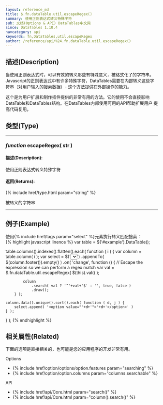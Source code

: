 ```yaml
---
layout: reference_md
title: $.fn.dataTable.util.escapeRegex()
summary: 使用正则表达式转义特殊字符
sub: 文档(Options & API) DataTables中文网
since: DataTables 1.10.4
navcategory: api
keywords: fn,DataTables,util,escapeRegex
author: /reference/api/%24.fn.dataTable.util.escapeRegex()
---
```


## 描述(Description)
当使用正则表达式时，可以有效的转义那些有特殊意义，被格式化了的字符串。
Javascript的正则表达式中有许多特殊字符，DataTables需要在内部转义这些字符串（对用户输入的搜索数据）- 这个方法提供在外部操作的能力。

这个是为用户扩展和制作插件提供的非常有用的方法。它的使用不会直接影响DataTable和DataTables结构。在DataTables内部使用可用的API帮助扩展用户
提高代码复用。

## 类型(Type)

---

### _function_ escapeRegex( str )

#### 描述(Description):
使用正则表达式转义特殊字符

#### 返回(Returns):
{% include href/type.html param="string" %}

被转义的字符串

---

## 例子(Example)

使用{% include href/tags param="select" %}元素执行转义匹配搜索：  
{% highlight javascript linenos %}
var table = $('#example').DataTable();
 
table.columns().indexes().flatten().each( function ( i ) {
    var column = table.column( i );
    var select = $('<select><option value=""></option></select>')
        .appendTo( $(column.footer()).empty() )
        .on( 'change', function () {
            // Escape the expression so we can perform a regex match
            var val = $.fn.dataTable.util.escapeRegex(
                $(this).val()
            );
 
            column
                .search( val ? '^'+val+'$' : '', true, false )
                .draw();
        } );
 
    column.data().unique().sort().each( function ( d, j ) {
        select.append( '<option value="'+d+'">'+d+'</option>' )
    } );
} );
{% endhighlight %}



## 相关属性(Related)
下面的选项是直接相关的，也可能是您的应用程序的开发非常有用。

Options

- {% include href/option/options/option.features param="searching" %}
- {% include href/option/option.columns param="columns.searchable" %}

API

- {% include href/api/Core.html param="search()" %}
- {% include href/api/Core.html param="column().search()" %}


